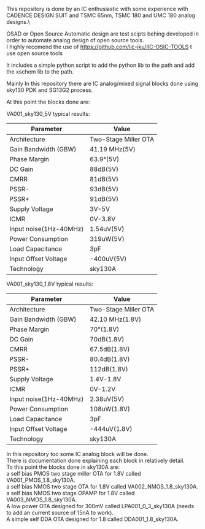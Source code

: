 This repository is done by an IC enthusiastic with some experience with CADENCE DESIGN SUIT and TSMC 65nm, TSMC 180 and UMC 180 analog designs.\


OSAD or Open Source Automatic design are test scipts behing developed in order to automate analog design of open source tools.\
I highly recomend the use of  https://github.com/iic-jku/IIC-OSIC-TOOLS t use open source tools

It includes a simple python script to add the python lib to the path and add the xschem lib to the path.


Mainly In this repository there are IC analog/mixed signal blocks done using sky130 PDK and SG13G2 process.

At this point the blocks done are:

VA001_sky130_5V typical results:

| Parameter              | Value               |
|------------------------|---------------------|
| Architecture           | Two-Stage Miller OTA| 
| Gain Bandwidth (GBW)   |       41.19 MHz(5V) | 
| Phase Margin           |         63.9°(5V)   | 
| DC Gain                |        88dB(5V)     | 
| CMRR                   |        81dB(5V)     |
| PSSR-                  |        93dB(5V)     |
| PSSR+                  |        91dB(5V)     |   
| Supply Voltage         |        3V-5V        |
| ICMR                   |        0V-3.8V      |
| Input noise(1Hz-40MHz) |        1.54uV(5V)   |
| Power Consumption      |        319uW(5V)    |
| Load Capacitance       |        3pF          | 
| Input Offset Voltage   |       -400uV(5V)    |
| Technology             |      sky130A        | 



VA001_sky130_1.8V typical results:

| Parameter              | Value               |
|------------------------|---------------------|
| Architecture           | Two-Stage Miller OTA| 
| Gain Bandwidth (GBW)   |     42.10 MHz(1.8V) | 
| Phase Margin           |         70°(1.8V)   | 
| DC Gain                |        70dB(1.8V)   | 
| CMRR                   |        67.5dB(1.8V) |
| PSSR-                  |        80.4dB(1.8V) |
| PSSR+                  |        112dB(1.8V)  |   
| Supply Voltage         |        1.4V-1.8V    |
| ICMR                   |        0V-1.2V      |
| Input noise(1Hz-40MHz) |        2.38uV(5V)   |
| Power Consumption      |        108uW(1.8V)  |
| Load Capacitance       |        3pF          | 
| Input Offset Voltage   |       -444uV(1.8V)  |
| Technology             |      sky130A        | 














In this repository too some IC analog block will be done.\
There is documentation done explaining each block in relatively detail.\
To this point the blocks done in sky130A are:\
a self bias PMOS two stage miller OTA for 1.8V called VA001_PMOS_1.8_sky130A.\
a self bias NMOS two stage  OTA for 1.8V called VA002_NMOS_1.8_sky130A.\
a self bias NMOS two stage  OPAMP for 1.8V called VA003_NMOS_1.8_sky130A.\
A low power OTA designed for 300mV called LPA001_0_3_sky130A (needs to add an current source of 15nA to work).\
A simple self DDA OTA designed for 1.8 called DDA001_1.8_sky130A.









